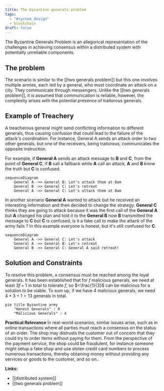```yaml
---
title: The byzantine generals problem
tags:
  - "#system_design"
  - blockchain
draft: false
---
```

The Byzantine Generals Problem is an allegorical representation of the challenges in achieving consensus within a distributed system with potentially unreliable components.

## The problem
The scenario is similar to the [[two generals problem]] but this one involves multiple armies, each led by a general, who must coordinate an attack on a city. They communicate through messengers. Unlike the [[two generals problem]], it is assumed that communication is reliable, however, the complexity arises with the potential presence of traitorous generals.

## Example of Treachery
A treacherous general might send conflicting information to different generals, thus causing confusion that could lead to the failure of the attack's coordination. For instance, General A sends an attack order to two other generals, but one of the receivers, being traitorous, communicates the opposite instruction.

For example, if **General A** sends an attack message to **B** and **C**, from the point of **General C**, if **B** call a fallback while **A** call an attack, **A** and **B** know the truth but **C** is confused.
```mermaid
sequenceDiagram
    General A ->> General B: Let's attack them at 8am
    General B ->> General C: Let's retreat
	General A ->> General C: Let's attack them at 8am
```
In another scenario **General A** wanted to attack but he received an interesting information and then decided to change the strategy. **General C** thinks they are going to attack because it was the first call of the **General A** but **A** changed his plan and told it to the **General B** now **B** transmitted the message to **C** but **C** is confused, is it a fake call to make the attack of the army fails ?
In this example everyone is honest, but it's still confused for **C**.
```mermaid
sequenceDiagram
    General A ->> General C: Let's attack
	General A ->> General B: Let's retreat
	General B ->> General C: General A said retreat!
```
## Solution and Constraints
To resolve this problem, a consensus must be reached among the loyal generals. It has been established that for $f$ malicious generals, we need at least $3f+1$ in total to tolerate $f$, so $<\frac{1}{3}$ can be malicious for a solution to be viable.
To sum up, if we have 4 malicious generals, we need $4*3+1=13$ generals in total.
```mermaid
pie title Byzantine army
    "Honest Generals" : 9
    "Malicious Generals" : 4
```

**Practical Relevance** 
In real-world scenarios, similar issues arise, such as in online transactions where all parties must reach a consensus on the status of an order. The shop may distrusts the customer out of concern that they could try to order items without paying for them. From the perspective of the payment service, the shop could be fraudulent, for instance someone might setup a fake shop and use stolen credit card numbers to process numerous transactions, thereby obtaining money without providing any services or goods to the customer, and so on..

**Links:**
- [[distributed system]]
- [[two generals problem]]